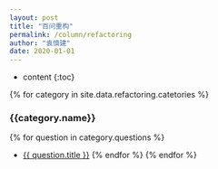 ```yaml
---
layout: post
title: "百问重构"
permalink: /column/refactoring
author: "袁慎建"
date: 2020-01-01
---
```


* content
{:toc}

{% for category in site.data.refactoring.catetories %}
### {{category.name}}
  {% for question in category.questions %}
- <a target="_blank" href="{{ question.link }}">{{ question.title }}</a>
  {% endfor %}
{% endfor %}
